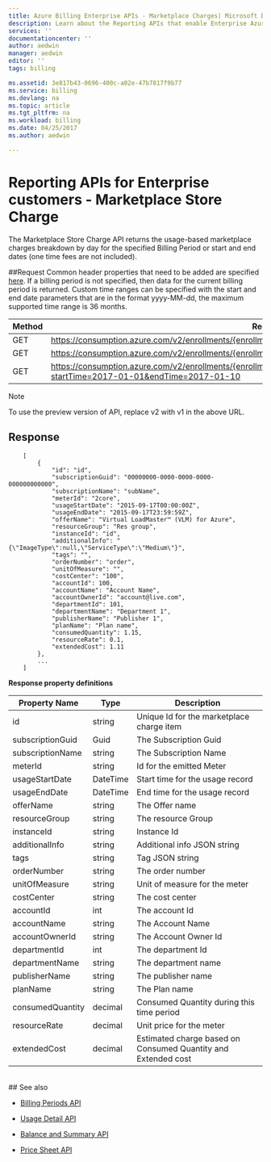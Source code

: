 ```yaml
---
title: Azure Billing Enterprise APIs - Marketplace Charges| Microsoft Docs
description: Learn about the Reporting APIs that enable Enterprise Azure customers to pull consumption data programmatically.
services: ''
documentationcenter: ''
author: aedwin
manager: aedwin
editor: ''
tags: billing

ms.assetid: 3e817b43-0696-400c-a02e-47b7817f9b77
ms.service: billing
ms.devlang: na
ms.topic: article
ms.tgt_pltfrm: na
ms.workload: billing
ms.date: 04/25/2017
ms.author: aedwin

---
```

# Reporting APIs for Enterprise customers - Marketplace Store Charge

The Marketplace Store Charge API returns the usage-based marketplace charges breakdown by day for the specified Billing Period or start and end dates (one time fees are not included).

##Request 
Common header properties that need to be added are specified [here](https://docs.microsoft.comazure/billing/billing-enterprise-api). If a billing period is not specified, then data for the current billing period is returned. Custom time ranges can be specified with the start and end date parameters that are in the format yyyy-MM-dd, the maximum supported time range is 36 months.  

|Method | Request URI|
|-|-|
|GET|https://consumption.azure.com/v2/enrollments/{enrollmentNumber}/marketplacecharges|
|GET|https://consumption.azure.com/v2/enrollments/{enrollmentNumber}/billingPeriods/{billingPeriod}/marketplacecharges|
|GET|https://consumption.azure.com/v2/enrollments/{enrollmentNumber}/marketplacechargesbycustomdate?startTime=2017-01-01&endTime=2017-01-10|

> [!Note]
> To use the preview version of API, replace v2 with v1 in the above URL.
>

## Response
 
	
		[
			{
				"id": "id",
				"subscriptionGuid": "00000000-0000-0000-0000-000000000000",
				"subscriptionName": "subName",
				"meterId": "2core",
				"usageStartDate": "2015-09-17T00:00:00Z",
				"usageEndDate": "2015-09-17T23:59:59Z",
				"offerName": "Virtual LoadMaster™ (VLM) for Azure",
				"resourceGroup": "Res group",
				"instanceId": "id",
				"additionalInfo": "{\"ImageType\":null,\"ServiceType\":\"Medium\"}",
				"tags": "",
				"orderNumber": "order",
				"unitOfMeasure": "",
				"costCenter": "100",
				"accountId": 100,
				"accountName": "Account Name",
				"accountOwnerId": "account@live.com",
				"departmentId": 101,
				"departmentName": "Department 1",
				"publisherName": "Publisher 1",
				"planName": "Plan name",
				"consumedQuantity": 1.15,
				"resourceRate": 0.1,
				"extendedCost": 1.11
			},
			...
		]
	

**Response property definitions**

|Property Name| Type| Description
|-|-|-|
|id|string|Unique Id for the marketplace charge item|
|subscriptionGuid|Guid|The Subscription Guid|
|subscriptionName|string|The Subscription Name|
|meterId|string|Id for the emitted Meter|
|usageStartDate|DateTime|Start time for the usage record|
|usageEndDate|DateTime|End time for the usage record|
|offerName|string|The Offer name|
|resourceGroup|string|The resource Group|
|instanceId|string|Instance Id|
|additionalInfo|string|Additional info JSON string|
|tags|string|Tag JSON string|
|orderNumber|string|The order number|
|unitOfMeasure|string|Unit of measure for the meter|
|costCenter|string|The cost center|
|accountId|int|The account Id|
|accountName|string |The Account Name|
|accountOwnerId|string|The Account Owner Id|
|departmentId|int|The department Id|
|departmentName|string|The department name|
|publisherName|string|The publisher name|
|planName|string|The Plan name|
|consumedQuantity|decimal|Consumed Quantity during this time period|
|resourceRate|decimal|Unit price for the meter|
|extendedCost|decimal|Estimated charge based on Consumed Quantity and Extended cost|
<br/>
## See also

* [Billing Periods API](get-billing-periods.md)

* [Usage Detail API](get-usage-detail.md) 

* [Balance and Summary API](get-balance-summary.md)

* [Price Sheet API](get-pricesheet.md)